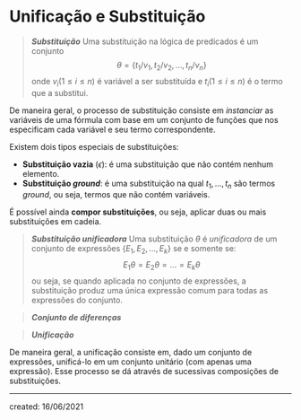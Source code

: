 # Unificação e Substituição


> ***Substituição***
> Uma substituição na lógica de predicados é um conjunto
>$$
  \theta = \{t_1/v_1, t_2/v_2, \dots, t_n/v_n\}
>$$
> onde $v_i(1 \leq i \leq n)$ é variável a ser substituída e $t_i(1 \leq i \leq n)$ é o termo que a substitui.

De maneira geral, o processo de substituição consiste em *instanciar* as variáveis de uma fórmula com base em um conjunto de funções que nos especificam cada variável e seu termo correspondente.

Existem dois tipos especiais de substituições:
- **Substituição vazia** ($\epsilon$): é uma substituição que não contém nenhum elemento.
- **Substituição *ground***: é uma substituição na qual $t_1,\dots,t_n$ são termos *ground*, ou seja, termos que não contém variáveis.

É possível ainda **compor substituições**, ou seja, aplicar duas ou mais substituições em cadeia.

> ***Substituição unificadora***
> Uma substituição $\theta$ é *unificadora* de um conjunto de expressões $\{E_1,E_2,\dots,E_k\}$ se e somente se:
>$$
  E_1\theta = E_2\theta = \dots = E_k\theta
>$$
> ou seja, se quando aplicada no conjunto de expressões, a substituição produz uma única expressão comum para todas as expressões do conjunto.

> ***Conjunto de diferenças***

> ***Unificação***

De maneira geral, a unificação consiste em, dado um conjunto de expressões, unificá-lo em um conjunto unitário (com apenas uma expressão). Esse processo se dá através de sucessivas composições de substituições.

---

created: 16/06/2021
